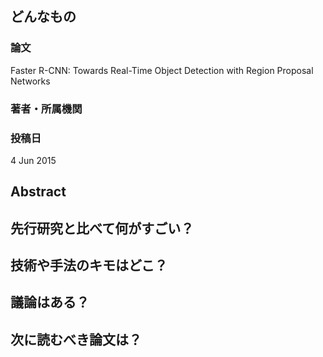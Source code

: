 ## どんなもの

### 論文
Faster R-CNN: Towards Real-Time Object Detection with Region Proposal Networks 



### 著者・所属機関



### 投稿日
4 Jun 2015



## Abstract


## 先行研究と比べて何がすごい？

## 技術や手法のキモはどこ？




## 議論はある？

## 次に読むべき論文は？
